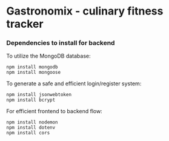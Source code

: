 # Gastronomix - culinary fitness tracker


### Dependencies to install for backend

To utilize the MongoDB database:
```
npm install mongodb
npm install mongoose
```
To generate a safe and efficient login/register system:
```
npm install jsonwebtoken
npm install bcrypt
```
For efficient frontend to backend flow:
```
npm install nodemon
npm install dotenv
npm install cors
```

